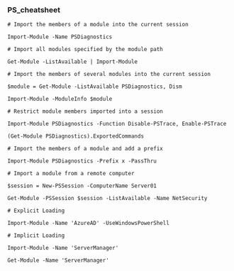 ### PS_cheatsheet


`# Import the members of a module into the current session`

`Import-Module -Name PSDiagnostics`

`# Import all modules specified by the module path`

`Get-Module -ListAvailable | Import-Module`

`# Import the members of several modules into the current session`

`$module = Get-Module -ListAvailable PSDiagnostics, Dism`

`Import-Module -ModuleInfo $module`

`# Restrict module members imported into a session`

`Import-Module PSDiagnostics -Function Disable-PSTrace, Enable-PSTrace`

`(Get-Module PSDiagnostics).ExportedCommands`

`# Import the members of a module and add a prefix`

`Import-Module PSDiagnostics -Prefix x -PassThru`


`# Import a module from a remote computer`

`$session = New-PSSession -ComputerName Server01`

`Get-Module -PSSession $session -ListAvailable -Name NetSecurity`



`# Explicit Loading`

`Import-Module -Name 'AzureAD' -UseWindowsPowerShell`


`# Implicit Loading`

`Import-Module -Name 'ServerManager'`

`Get-Module -Name 'ServerManager'`

